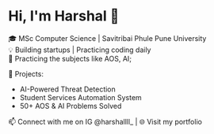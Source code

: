 # Hi, I'm Harshal 👋

🎓 MSc Computer Science | Savitribai Phule Pune University  
💡 Building startups | Practicing coding daily  
🔐 Practicing the subjects like AOS, AI;

📌 Projects:
- AI-Powered Threat Detection
- Student Services Automation System
- 50+ AOS & AI Problems Solved

📫 Connect with me on IG @harshallll_ | 🌐 Visit my portfolio
